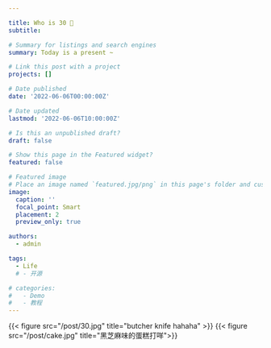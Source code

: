 ```yaml
---

title: Who is 30 🎉
subtitle: 

# Summary for listings and search engines
summary: Today is a present ~ 

# Link this post with a project
projects: []

# Date published
date: '2022-06-06T00:00:00Z'

# Date updated
lastmod: '2022-06-06T10:00:00Z'

# Is this an unpublished draft?
draft: false

# Show this page in the Featured widget?
featured: false

# Featured image
# Place an image named `featured.jpg/png` in this page's folder and customize its options here.
image:
  caption: ''
  focal_point: Smart
  placement: 2
  preview_only: true

authors:
  - admin

tags:
  - Life
  # - 开源

# categories:
#   - Demo
#   - 教程
---
```

{{< figure src="/post/30.jpg" title="butcher knife hahaha" >}}
{{< figure src="/post/cake.jpg" title="黑芝麻味的蛋糕打咩">}}

<!-- 
## Overview

Are you David? -->


